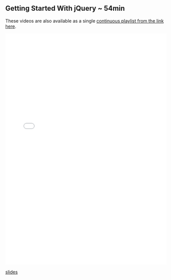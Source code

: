 

## Getting Started With jQuery ~ 54min

These videos are also available as a single [continuous playlist from the link here](https://www.youtube.com/watch?v=P20_xs-vd5s&list=PLj148bJp5wix9lG_TR8qwSBUZLaCj7MEv&index=1).

<iframe width="100%" height="720" src="//www.youtube.com/embed/P20_xs-vd5s?list=PLj148bJp5wix9lG_TR8qwSBUZLaCj7MEv" frameborder="0" allowfullscreen></iframe>

[slides](https://docs.google.com/presentation/d/1fmBG0vUTzwVdk-wgTpE0xmnC3o-CUby_G0h6cQYUxyo/edit?usp=sharing)
